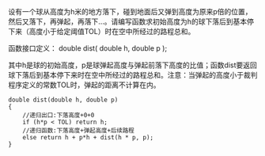 设有一个球从高度为h米的地方落下，碰到地面后又弹到高度为原来p倍的位置，然后又落下，再弹起，再落下…。请编写函数求初始高度为h的球下落后到基本停下来（高度小于给定阈值TOL）时在空中所经过的路程总和。

函数接口定义：
double dist( double h, double p );

其中h是球的初始高度，p是球弹起高度与弹起前落下高度的比值；函数dist要返回球下落后到基本停下来时在空中所经过的路程总和。注意：当弹起的高度小于裁判程序定义的常数TOL时，弹起的距离不计算在内。

```
double dist(double h, double p)
{
    //递归出口:下落高度+0+0
    if (h*p < TOL) return h;
    //递归函数:下落高度+弹起高度+后续路程
    else return h + p*h + dist(h * p, p);
}
```
